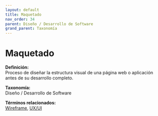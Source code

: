 ```yaml
---
layout: default
title: Maquetado
nav_order: 34
parent: Diseño / Desarrollo de Software
grand_parent: Taxonomía
---
```


# Maquetado

**Definición:**  
Proceso de diseñar la estructura visual de una página web o aplicación antes de su desarrollo completo.

**Taxonomía:**  
Diseño / Desarrollo de Software

**Términos relacionados:**  
[Wireframe](https://maleniski.github.io/diccionario-angl-tec-mx/docs/taxonomia/diseño--/--desarrollo--de--software/wireframe.html), [UX/UI](https://maleniski.github.io/diccionario-angl-tec-mx/docs/taxonomia/diseño--/--desarrollo--de--software/uxui.html)
